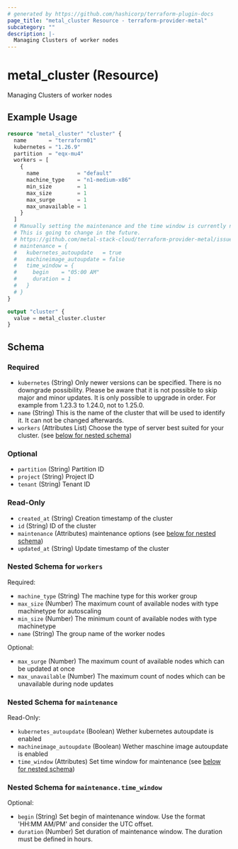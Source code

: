 ```yaml
---
# generated by https://github.com/hashicorp/terraform-plugin-docs
page_title: "metal_cluster Resource - terraform-provider-metal"
subcategory: ""
description: |-
  Managing Clusters of worker nodes
---
```


# metal_cluster (Resource)

Managing Clusters of worker nodes

## Example Usage

```terraform
resource "metal_cluster" "cluster" {
  name       = "terraform01"
  kubernetes = "1.26.9"
  partition  = "eqx-mu4"
  workers = [
    {
      name            = "default"
      machine_type    = "n1-medium-x86"
      min_size        = 1
      max_size        = 1
      max_surge       = 1
      max_unavailable = 1
    }
  ]
  # Manually setting the maintenance and the time window is currently not support.
  # This is going to change in the future.
  # https://github.com/metal-stack-cloud/terraform-provider-metal/issues/51
  # maintenance = {
  #   kubernetes_autoupdate   = true
  #   machineimage_autoupdate = false
  #   time_window = {
  #     begin    = "05:00 AM"
  #     duration = 1
  #   }
  # }
}

output "cluster" {
  value = metal_cluster.cluster
}
```

<!-- schema generated by tfplugindocs -->
## Schema

### Required

- `kubernetes` (String) Only newer versions can be specified. There is no downgrade possibility.
			Please be aware that it is not possible to skip major and minor updates.
			It is only possible to upgrade in order. For example from 1.23.3 to 1.24.0, not to 1.25.0.
- `name` (String) This is the name of the cluster that will be used to identify it. It can not be changed afterwards.
- `workers` (Attributes List) Choose the type of server best suited for your cluster. (see [below for nested schema](#nestedatt--workers))

### Optional

- `partition` (String) Partition ID
- `project` (String) Project ID
- `tenant` (String) Tenant ID

### Read-Only

- `created_at` (String) Creation timestamp of the cluster
- `id` (String) ID of the cluster
- `maintenance` (Attributes) maintenance options (see [below for nested schema](#nestedatt--maintenance))
- `updated_at` (String) Update timestamp of the cluster

<a id="nestedatt--workers"></a>
### Nested Schema for `workers`

Required:

- `machine_type` (String) The machine type for this worker group
- `max_size` (Number) The maximum count of available nodes with type machinetype for autoscaling
- `min_size` (Number) The minimum count of available nodes with type machinetype
- `name` (String) The group name of the worker nodes

Optional:

- `max_surge` (Number) The maximum count of available nodes which can be updated at once
- `max_unavailable` (Number) The maximum count of nodes which can be unavailable during node updates


<a id="nestedatt--maintenance"></a>
### Nested Schema for `maintenance`

Read-Only:

- `kubernetes_autoupdate` (Boolean) Wether kubernetes autoupdate is enabled
- `machineimage_autoupdate` (Boolean) Wether maschine image autoupdate is enabled
- `time_window` (Attributes) Set time window for maintenance (see [below for nested schema](#nestedatt--maintenance--time_window))

<a id="nestedatt--maintenance--time_window"></a>
### Nested Schema for `maintenance.time_window`

Optional:

- `begin` (String) Set begin of maintenance window. Use the format 'HH:MM AM/PM' and consider the UTC offset.
- `duration` (Number) Set duration of maintenance window. The duration must be defined in hours.
